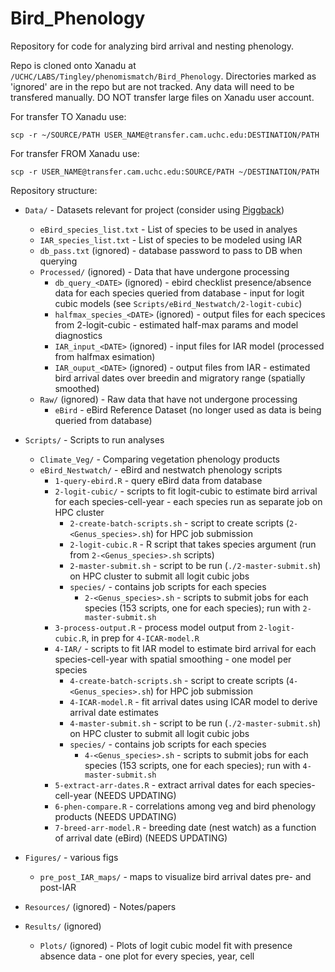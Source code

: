 # Bird_Phenology

Repository for code for analyzing bird arrival and nesting phenology.

Repo is cloned onto Xanadu at `/UCHC/LABS/Tingley/phenomismatch/Bird_Phenology`. Directories marked as 'ignored' are in the repo but are not tracked. Any data will need to be transfered manually. DO NOT transfer large files on Xanadu user account. 

For transfer TO Xanadu use:

`scp -r ~/SOURCE/PATH USER_NAME@transfer.cam.uchc.edu:DESTINATION/PATH`

For transfer FROM Xanadu use:

`scp -r USER_NAME@transfer.cam.uchc.edu:SOURCE/PATH ~/DESTINATION/PATH`

Repository structure:

* `Data/` - Datasets relevant for project (consider using [Piggback](https://cran.r-project.org/web/packages/piggyback/vignettes/intro.html))
  * `eBird_species_list.txt` - List of species to be used in analyes
  * `IAR_species_list.txt` - List of species to be modeled using IAR
  * `db_pass.txt` (ignored) - database password to pass to DB when querying
  * `Processed/` (ignored) - Data that have undergone processing
    * `db_query_<DATE>` (ignored) - ebird checklist presence/absence data for each species queried from database - input for logit cubic models (see `Scripts/eBird_Nestwatch/2-logit-cubic`)
    * `halfmax_species_<DATE>` (ignored) - output files for each specices from 2-logit-cubic - estimated half-max params and model diagnostics
    * `IAR_input_<DATE>` (ignored) - input files for IAR model (processed from halfmax esimation)
    * `IAR_ouput_<DATE>` (ignored) - output files from IAR - estimated bird arrival dates over breedin and migratory range (spatially smoothed)
  * `Raw/` (ignored) - Raw data that have not undergone processing
    * `eBird` - eBird Reference Dataset (no longer used as data is being queried from database)

* `Scripts/` - Scripts to run analyses
  * `Climate_Veg/` - Comparing vegetation phenology products
  * `eBird_Nestwatch/` - eBird and nestwatch phenology scripts
    * `1-query-ebird.R` - query eBird data from database
    * `2-logit-cubic/` - scripts to fit logit-cubic to estimate bird arrival for each species-cell-year - each species run as separate job on HPC cluster
      * `2-create-batch-scripts.sh` - script to create scripts (`2-<Genus_species>.sh`) for HPC job submission
      * `2-logit-cubic.R` - R script that takes species argument (run from `2-<Genus_species>.sh` scripts)
      * `2-master-submit.sh` - script to be run (`./2-master-submit.sh`) on HPC cluster to submit all logit cubic jobs
      * `species/` - contains job scripts for each species
        * `2-<Genus_species>.sh` - scripts to submit jobs for each species (153 scripts, one for each species); run with `2-master-submit.sh`
    * `3-process-output.R` - process model output from `2-logit-cubic.R`, in prep for `4-ICAR-model.R`
    * `4-IAR/` - scripts to fit IAR model to estimate bird arrival for each species-cell-year with spatial smoothing - one model per species
       * `4-create-batch-scripts.sh` - script to create scripts (`4-<Genus_species>.sh`) for HPC job submission    
       * `4-ICAR-model.R` - fit arrival dates using ICAR model to derive arrival date estimates
       * `4-master-submit.sh` - script to be run (`./2-master-submit.sh`) on HPC cluster to submit all logit cubic jobs
       * `species/` - contains job scripts for each species
         * `4-<Genus_species>.sh` - scripts to submit jobs for each species (153 scripts, one for each species); run with `4-master-submit.sh`
    * `5-extract-arr-dates.R` - extract arrival dates for each species-cell-year (NEEDS UPDATING)
    * `6-phen-compare.R` - correlations among veg and bird phenology products (NEEDS UPDATING)
    * `7-breed-arr-model.R` - breeding date (nest watch) as a function of arrival date (eBird) (NEEDS UPDATING)

* `Figures/` - various figs
    * `pre_post_IAR_maps/` - maps to visualize bird arrival dates pre- and post-IAR
    
* `Resources/` (ignored) - Notes/papers

* `Results/` (ignored)
  * `Plots/` (ignored) - Plots of logit cubic model fit with presence absence data - one plot for every species, year, cell
